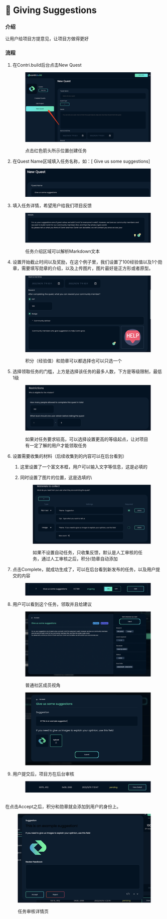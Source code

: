 # 🥑 Giving Suggestions

### 介绍

让用户给项目方提意见，让项目方做得更好

### 流程

1.  在Contri.build后台点击New Quest

    <figure><img src="../.gitbook/assets/image (20).png" alt=""><figcaption><p>点击红色箭头所示位置创建任务</p></figcaption></figure>
2.  在Quest Name区域填入任务名称，如：\[ Give us some suggestions]

    <figure><img src="../.gitbook/assets/image (42).png" alt=""><figcaption></figcaption></figure>
3.  填入任务详情，希望用户给我们项目反馈

    <figure><img src="../.gitbook/assets/image (23).png" alt=""><figcaption><p>任务介绍区域可以解析Markdown文本</p></figcaption></figure>
4.  设置开始截止时间以及奖励，在这个例子里，我们设置了100经验值以及1个勋章，需要填写勋章的介绍，以及上传图片，图片最好是正方形或者原型。

    <figure><img src="../.gitbook/assets/image (65).png" alt=""><figcaption><p>积分（经验值）和勋章可以都选择也可以只选一个</p></figcaption></figure>
5.  选择领取任务的门槛，上方是选择该任务的最多人数，下方是等级限制，最低1级

    <figure><img src="../.gitbook/assets/image (74).png" alt=""><figcaption><p>如果对任务要求较高，可以选择设置更高的等级起点，让对项目有一定了解的用户才能领取任务</p></figcaption></figure>
6. 设置需要收集的材料（后续收集到的内容可以在后台看到）
   1. 这里设置了一个富文本框，用户可以输入文字等信息，这是必填的
   2.  同时设置了图片的位置，这是选填的\


       <figure><img src="../.gitbook/assets/image (7).png" alt=""><figcaption><p>如果不设置自动任务，只收集反馈，默认是人工审核的任务，通过人工审核之后，积分/勋章自动添加</p></figcaption></figure>
7.  点击Complete，就成功生成了，可以在后台看到新发布的任务，以及用户提交的内容

    <figure><img src="../.gitbook/assets/image (43).png" alt=""><figcaption></figcaption></figure>
8.  用户可以看到这个任务，领取并且给建议

    <figure><img src="../.gitbook/assets/image (54).png" alt=""><figcaption><p>普通社区成员视角</p></figcaption></figure>

    <figure><img src="../.gitbook/assets/image (49).png" alt=""><figcaption></figcaption></figure>
9.  用户提交后，项目方在后台审核

    <figure><img src="../.gitbook/assets/image (21).png" alt=""><figcaption></figcaption></figure>

\
在点击Accept之后，积分和勋章就会添加到用户的身份上。

<figure><img src="../.gitbook/assets/image (70).png" alt=""><figcaption><p>任务审核详情页</p></figcaption></figure>
